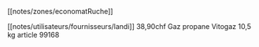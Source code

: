 [[notes/zones/economatRuche]]

[[notes/utilisateurs/fournisseurs/landi]] 38,90chf Gaz propane Vitogaz 10,5 kg article 99168 